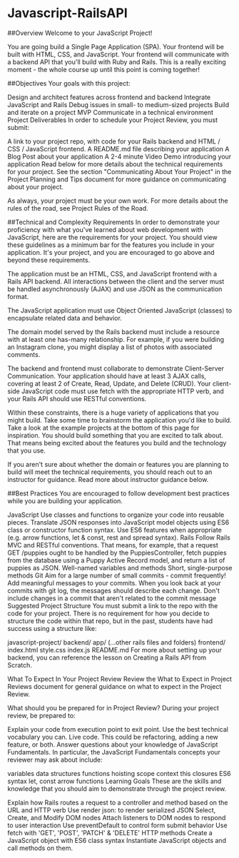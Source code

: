 # Javascript-RailsAPI
##Overview
Welcome to your JavaScript Project!

You are going build a Single Page Application (SPA). Your frontend will be built with HTML, CSS, and JavaScript. Your frontend will communicate with a backend API that you'll build with Ruby and Rails. This is a really exciting moment - the whole course up until this point is coming together!

##Objectives
Your goals with this project:

Design and architect features across frontend and backend Integrate JavaScript and Rails Debug issues in small- to medium-sized projects Build and iterate on a project MVP Communicate in a technical environment Project Deliverables In order to schedule your Project Review, you must submit:

A link to your project repo, with code for your Rails backend and HTML / CSS / JavaScript frontend. A README.md file describing your application A Blog Post about your application A 2-4 minute Video Demo introducing your application Read below for more details about the technical requirements for your project. See the section "Communicating About Your Project" in the Project Planning and Tips document for more guidance on communicating about your project.

As always, your project must be your own work. For more details about the rules of the road, see Project Rules of the Road.

##Technical and Complexity Requirements
In order to demonstrate your proficiency with what you've learned about web development with JavaScript, here are the requirements for your project. You should view these guidelines as a minimum bar for the features you include in your application. It's your project, and you are encouraged to go above and beyond these requirements.

The application must be an HTML, CSS, and JavaScript frontend with a Rails API backend. All interactions between the client and the server must be handled asynchronously (AJAX) and use JSON as the communication format.

The JavaScript application must use Object Oriented JavaScript (classes) to encapsulate related data and behavior.

The domain model served by the Rails backend must include a resource with at least one has-many relationship. For example, if you were building an Instagram clone, you might display a list of photos with associated comments.

The backend and frontend must collaborate to demonstrate Client-Server Communication. Your application should have at least 3 AJAX calls, covering at least 2 of Create, Read, Update, and Delete (CRUD). Your client-side JavaScript code must use fetch with the appropriate HTTP verb, and your Rails API should use RESTful conventions.

Within these constraints, there is a huge variety of applications that you might build. Take some time to brainstorm the application you'd like to build. Take a look at the example projects at the bottom of this page for inspiration. You should build something that you are excited to talk about. That means being excited about the features you build and the technology that you use.

If you aren't sure about whether the domain or features you are planning to build will meet the technical requirements, you should reach out to an instructor for guidance. Read more about instructor guidance below.

##Best Practices
You are encouraged to follow development best practices while you are building your application.

JavaScript Use classes and functions to organize your code into reusable pieces. Translate JSON responses into JavaScript model objects using ES6 class or constructor function syntax. Use ES6 features when appropriate (e.g. arrow functions, let & const, rest and spread syntax). Rails Follow Rails MVC and RESTful conventions. That means, for example, that a request GET /puppies ought to be handled by the PuppiesController, fetch puppies from the database using a Puppy Active Record model, and return a list of puppies as JSON. Well-named variables and methods Short, single-purpose methods Git Aim for a large number of small commits - commit frequently! Add meaningful messages to your commits. When you look back at your commits with git log, the messages should describe each change. Don't include changes in a commit that aren't related to the commit message Suggested Project Structure You must submit a link to the repo with the code for your project. There is no requirement for how you decide to structure the code within that repo, but in the past, students have had success using a structure like:

javascript-project/ backend/ app/ (...other rails files and folders) frontend/ index.html style.css index.js README.md For more about setting up your backend, you can reference the lesson on Creating a Rails API from Scratch.

What To Expect In Your Project Review Review the What to Expect in Project Reviews document for general guidance on what to expect in the Project Review.

What should you be prepared for in Project Review? During your project review, be prepared to:

Explain your code from execution point to exit point. Use the best technical vocabulary you can. Live code. This could be refactoring, adding a new feature, or both. Answer questions about your knowledge of JavaScript Fundamentals. In particular, the JavaScript Fundamentals concepts your reviewer may ask about include:

variables data structures functions hoisting scope context this closures ES6 syntax let, const arrow functions Learning Goals These are the skills and knowledge that you should aim to demonstrate through the project review.

Explain how Rails routes a request to a controller and method based on the URL and HTTP verb Use render json: to render serialized JSON Select, Create, and Modify DOM nodes Attach listeners to DOM nodes to respond to user interaction Use preventDefault to control form submit behavior Use fetch with 'GET', 'POST', 'PATCH' & 'DELETE' HTTP methods Create a JavaScript object with ES6 class syntax Instantiate JavaScript objects and call methods on them.